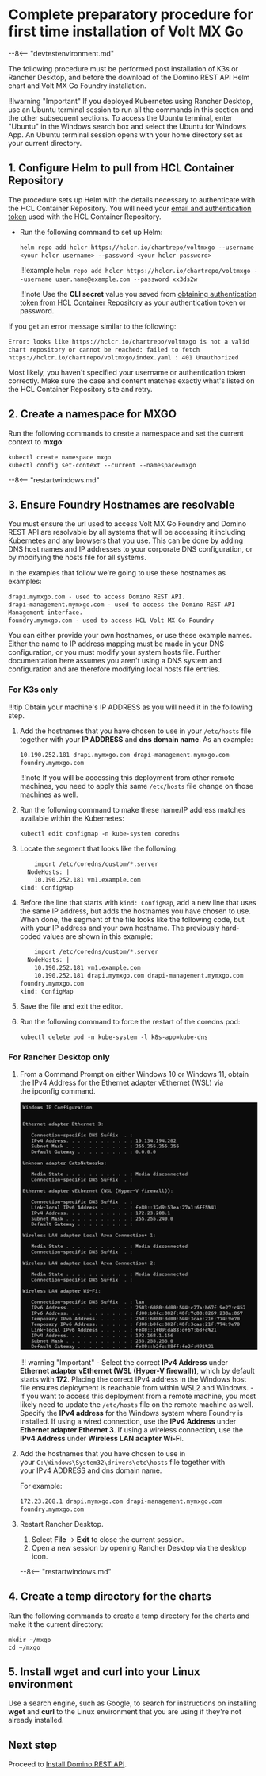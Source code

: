 # Complete preparatory procedure for first time installation of Volt MX Go

--8<-- "devtestenvironment.md"

The following procedure must be performed post installation of K3s or Rancher Desktop, and before the download of the Domino REST API Helm chart and Volt MX Go Foundry installation.

!!!warning "Important"
    If you deployed Kubernetes using Rancher Desktop, use an Ubuntu terminal session to run all the commands in this section and the other subsequent sections. To access the Ubuntu terminal, enter "Ubuntu" in the Windows search box and select the Ubuntu for Windows App. An Ubuntu terminal session opens with your home directory set as your current directory.


<!--## 1. Export username and authentication token

The binary images and Helm charts for Volt MX Go server components are pulled from the HCL Container Repository. You must [obtain your authentication token from the HCL Container Repository](obtainauthenticationtoken.md) before running the commands.

Run the following commands to export the username and authentication token.

!!!note
    - Replace `<your hclcr username>` with your email address as shown in the **User Profile** dialog. *Take note of exactly how your email address is written in the **User Profile** dialog as authentication is case sensitive on the user email*.
    - Replace `<your hclcr authentication token>` with the **CLI secret** value you copied from the **User Profile** dialog.

```
export HCLCR_USERNAME=<your hclcr username>
```
```
export HCLCR_TOKEN=<your hclcr authentication token>
```
-->

## 1. Configure Helm to pull from HCL Container Repository

The procedure sets up Helm with the details necessary to authenticate with the HCL Container Repository. You will need your [email and authentication token](obtainauthenticationtoken.md) used with the HCL Container Repository.

- Run the following command to set up Helm:

    ```
    helm repo add hclcr https://hclcr.io/chartrepo/voltmxgo --username <your hclcr username> --password <your hclcr password>
    ```

    !!!example
         `helm repo add hclcr https://hclcr.io/chartrepo/voltmxgo --username user.name@example.com --password xx3ds2w`

    !!!note
        Use the **CLI secret** value you saved from [obtaining authentication token from HCL Container Repository](obtainauthenticationtoken.md) as your authentication token or password.

If you get an error message similar to the following:

``` { .yaml .no-copy }
Error: looks like https://hclcr.io/chartrepo/voltmxgo is not a valid chart repository or cannot be reached: failed to fetch https://hclcr.io/chartrepo/voltmxgo/index.yaml : 401 Unauthorized
```

Most likely, you haven't specified your username or authentication token correctly. Make sure the case and content matches exactly what's listed on the HCL Container Repository site and retry.

## 2. Create a namespace for MXGO

Run the following commands to create a namespace and set the current context to **mxgo**:

```
kubectl create namespace mxgo
kubectl config set-context --current --namespace=mxgo
```

--8<-- "restartwindows.md"

## 3. Ensure Foundry Hostnames are resolvable

You must ensure the url used to access Volt MX Go Foundry and Domino REST API are resolvable by all systems that will be accessing it including Kubernetes and any browsers that you use. This can be done by adding DNS host names and IP addresses to your corporate DNS configuration, or by modifying the hosts file for all systems.

In the examples that follow we're going to use these hostnames as examples:

```
drapi.mymxgo.com - used to access Domino REST API.
drapi-management.mymxgo.com - used to access the Domino REST API Management interface.
foundry.mymxgo.com - used to access HCL Volt MX Go Foundry
```

You can either provide your own hostnames, or use these example names. Either the name to IP address mapping must be made in your DNS configuration, or you must modify your system hosts file. Further documentation here assumes you aren't using a DNS system and configuration and are therefore modifying local hosts file entries.


### For K3s only

!!!tip
    Obtain your machine's IP ADDRESS as you will need it in the following step.

1. Add the hostnames that you have chosen to use in your `/etc/hosts` file together with your **IP ADDRESS** and **dns domain name**. As an example:

    ```
    10.190.252.181 drapi.mymxgo.com drapi-management.mymxgo.com foundry.mymxgo.com
    ```

    !!!note
        If you will be accessing this deployment from other remote machines, you need to apply this same `/etc/hosts` file change on those machines as well.

1. Run the following command to make these name/IP address matches available within the Kubernetes:

    ```
    kubectl edit configmap -n kube-system coredns
    ```

2. Locate the segment that looks like the following:

    ``` { .yaml .no-copy }
        import /etc/coredns/custom/*.server
      NodeHosts: |
        10.190.252.181 vm1.example.com
    kind: ConfigMap
    ```

3. Before the line that starts with `kind: ConfigMap`, add a new line that uses the same IP address, but adds the hostnames you have chosen to use. When done, the segment of the file looks like the following code, but with your IP address and your own hostname. The previously hard-coded values are shown in this example:

    ```{ .yaml .no-copy }
        import /etc/coredns/custom/*.server
      NodeHosts: |
        10.190.252.181 vm1.example.com
        10.190.252.181 drapi.mymxgo.com drapi-management.mymxgo.com foundry.mymxgo.com
    kind: ConfigMap
    ```

4. Save the file and exit the editor.
5. Run the following command to force the restart of the coredns pod:

    ```
    kubectl delete pod -n kube-system -l k8s-app=kube-dns
    ```

### For Rancher Desktop only

1. From a Command Prompt on either Windows 10 or Windows 11, obtain the IPv4 Address for the Ethernet adapter vEthernet (WSL) via the ipconfig command.

    ![ipconfig](../assets/images/ipconfigcmd1.png)

    !!! warning "Important"
        - Select the correct **IPv4 Address** under **Ethernet adapter vEthernet (WSL (Hyper-V firewall))**, which by default starts with **172**. Placing the correct IPv4 address in the Windows host file ensures deployment is reachable from within WSL2 and Windows.
        - If you want to access this deployment from a remote machine, you most likely need to update the `/etc/hosts` file on the remote machine as well. Specify the **IPv4 address** for the Windows system where Foundry is installed. If using a wired connection, use the **IPv4 Address** under **Ethernet adapter Ethernet 3**. If using a wireless connection, use the **IPv4 Address** under **Wireless LAN adapter Wi-Fi**. 

2. Add the hostnames that you have chosen to use in your `C:\Windows\System32\drivers\etc\hosts` file together with your IPv4 ADDRESS and dns domain name.

    For example:

    ```
    172.23.208.1 drapi.mymxgo.com drapi-management.mymxgo.com foundry.mymxgo.com
    ```

3. Restart Rancher Desktop.

    1. Select **File** &rarr; **Exit** to close the current session.
    2. Open a new session by opening Rancher Desktop via the desktop icon.

    --8<-- "restartwindows.md"

## 4. Create a temp directory for the charts

Run the following commands to create a temp directory for the charts and make it the current directory:

```
mkdir ~/mxgo
cd ~/mxgo
```

## 5. Install wget and curl into your Linux environment

Use a search engine, such as Google, to search for instructions on installing **wget** and **curl** to the Linux environment that you are using if they're not already installed.

## Next step

Proceed to [Install Domino REST API](downloadhelmchart.md).
